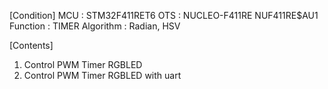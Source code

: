[Condition]
MCU           : STM32F411RET6
OTS           : NUCLEO-F411RE NUF411RE$AU1
Function      : TIMER
Algorithm     : Radian, HSV

[Contents]
1. Control PWM Timer RGBLED
2. Control PWM Timer RGBLED with uart

